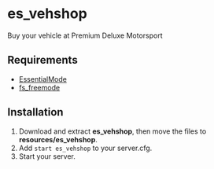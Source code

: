 # es_vehshop
Buy your vehicle at Premium Deluxe Motorsport

## Requirements
- [EssentialMode](http://essentialmode.com)
- [fs_freemode](https://github.com/FiveM-Scripts/fs_freemode)

## Installation
1. Download and extract **es_vehshop**, then move the files to **resources/es_vehshop**.
2. Add `start es_vehshop` to your server.cfg.
3. Start your server.
